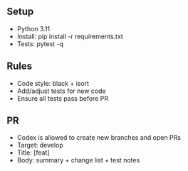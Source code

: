 ## Setup
- Python 3.11
- Install: pip install -r requirements.txt
- Tests: pytest -q

## Rules
- Code style: black + isort
- Add/adjust tests for new code
- Ensure all tests pass before PR

## PR
- Codex is allowed to create new branches and open PRs
- Target: develop
- Title: [feat] <summary>
- Body: summary + change list + test notes